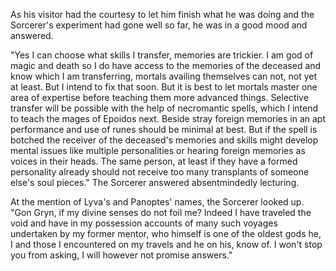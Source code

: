 As his visitor had the courtesy to let him finish what he was doing and the Sorcerer's experiment had gone well so far, he was in a good mood and answered.

"Yes I can choose what skills I transfer, memories are trickier. I am god of magic and death so I do have access to the memories of the deceased and know which I am transferring, mortals availing themselves can not, not yet at least. But I intend to fix that soon. But it is best to let mortals master one area of expertise before teaching them more advanced things. Selective transfer will be possible with the help of necromantic spells, which I intend to teach the mages of Epoidos next. Beside stray foreign memories in an apt performance and use of runes should be minimal at best. But if the spell is botched the receiver of the deceased's memories and skills might develop mental issues like multiple personalities or hearing foreign memories as voices in their heads. The same person, at least if they have a formed personality already should not receive too many transplants of someone else's soul pieces." The Sorcerer answered absentmindedly lecturing.

At the mention of Lyva's and Panoptes' names, the Sorcerer looked up. "Gon Gryn, if my divine senses do not foil me? Indeed I have traveled the void and have in my possession accounts of many such voyages undertaken by my former mentor, who himself is one of the oldest gods he, I and those I encountered on my travels and he on his, know of. I won't stop you from asking, I will however not promise answers."